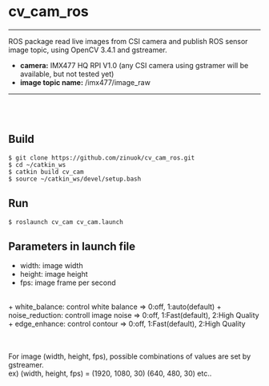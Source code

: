 # cv_cam_ros

***
ROS package read live images from CSI camera and publish ROS sensor image topic, using OpenCV 3.4.1 and gstreamer.<br>
+ **camera:** IMX477 HQ RPI V1.0 (any CSI camera using gstramer will be available, but not tested yet) 
+ **image topic name:** /imx477/image_raw
***
<br><br>

## Build
```
$ git clone https://github.com/zinuok/cv_cam_ros.git
$ cd ~/catkin_ws
$ catkin build cv_cam
$ source ~/catkin_ws/devel/setup.bash
```

## Run
```
$ roslaunch cv_cam cv_cam.launch
```

## Parameters in launch file
+ width: image width
+ height: image height
+ fps: image frame per second
<br>
+ white_balance: control white balance  => 0:off, 1:auto(default)
+ noise_reduction: controll image noise => 0:off, 1:Fast(default), 2:High Quality
+ edge_enhance: control contour         => 0:off, 1:Fast(default), 2:High Quality

<br><br>
For image (width, height, fps), possible combinations of values are set by gstreamer.<br>
ex) (width, height, fps) = (1920, 1080, 30)   (640, 480, 30)  etc..
